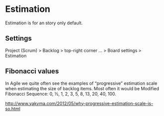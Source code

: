 # Estimation
Estimation is for an story only default.

## Settings
Project (Scrum) > Backlog > top-right corner ... > Board settings > Estimation

## Fibonacci values
In Agile we quite often see the examples of “progressive” estimation scale when estimating 
the size of backlog items. Most often it would be Modified Fibonacci Sequence: 
0, ½, 1, 2, 3, 5, 8, 13, 20, 40, 100. 

http://www.yakyma.com/2012/05/why-progressive-estimation-scale-is-so.html
